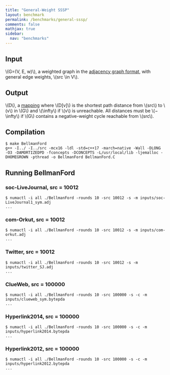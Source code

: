 ```yaml
---
title: "General-Weight SSSP"
layout: benchmark
permalink: /benchmarks/general-sssp/
comments: false
mathjax: true
sidebar:
  nav: "benchmarks"
---
```


## Input
\\(G=(V, E, w)\\), a weighted graph in the [adjacency graph
format](/benchmarks/formats/), with general edge weights, \\(src \in
V\\).

## Output
\\(D\\), a [mapping](/benchmarks/definitions/) where \\(D[v]\\) is the
shortest path distance from \\(src\\) to \\(v\\) in \\(G\\) and \\(\infty\\) if
\\(v\\) is unreachable. All distances must be \\(−\infty\\) if \\(G\\)
contains a negative-weight cycle reachable from \\(src\\).

## Compilation
```
$ make BellmanFord
g++ -I../ -I../src -mcx16 -ldl -std=c++17 -march=native -Wall -DLONG  -O3 -DAMORTIZEDPD -fconcepts -DCONCEPTS -L/usr/local/lib -ljemalloc -DHOMEGROWN -pthread -o BellmanFord BellmanFord.C
```

## Running BellmanFord

### soc-LiveJournal, src = 10012
```
$ numactl -i all ./BellmanFord -rounds 10 -src 10012 -s -m inputs/soc-LiveJournal1_sym.adj
...
```

### com-Orkut, src = 10012
```
$ numactl -i all ./BellmanFord -rounds 10 -src 10012 -s -m inputs/com-orkut.adj
...
```

### Twitter, src = 10012
```
$ numactl -i all ./BellmanFord -rounds 10 -src 10012 -s -m inputs/twitter_SJ.adj
...
```

### ClueWeb, src = 100000
```
$ numactl -i all ./BellmanFord -rounds 10 -src 100000 -s -c -m inputs/clueweb_sym.bytepda
...
```

### Hyperlink2014, src = 100000
```
$ numactl -i all ./BellmanFord -rounds 10 -src 100000 -s -c -m inputs/hyperlink2014.bytepda
...
```

### Hyperlink2012, src = 100000
```
$ numactl -i all ./BellmanFord -rounds 10 -src 100000 -s -c -m inputs/hyperlink2012.bytepda
...
```

